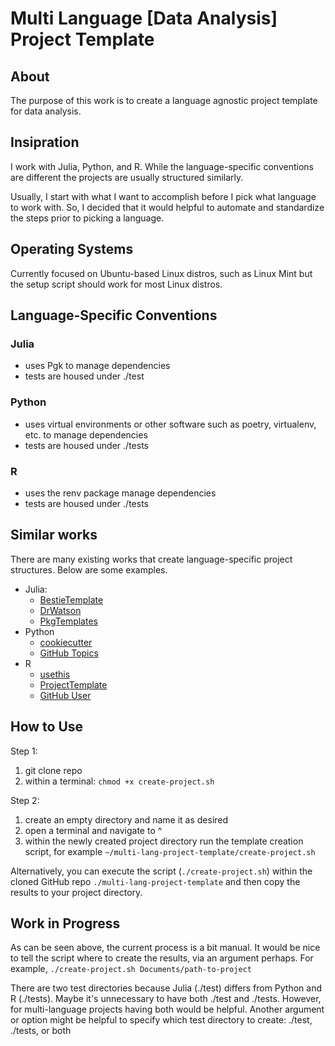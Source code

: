 # Multi Language [Data Analysis] Project Template

## About

The purpose of this work is to create a language agnostic project template for data analysis.

## Insipration

I work with Julia, Python, and R.
While the language-specific conventions are different the projects are usually structured similarly.

Usually, I start with what I want to accomplish before I pick what language to work with.
So, I decided that it would helpful to automate and standardize the steps prior to picking a language.

## Operating Systems

Currently focused on Ubuntu-based Linux distros, such as Linux Mint but the setup script should work for most Linux distros.

## Language-Specific Conventions

### Julia

- uses Pgk to manage dependencies
- tests are housed under ./test

### Python

- uses virtual environments or other software such as poetry, virtualenv, etc. to manage dependencies
- tests are housed under ./tests

### R

- uses the renv package manage dependencies
- tests are housed under ./tests

## Similar works

There are many existing works that create language-specific project structures.
Below are some examples.

- Julia:
    - [BestieTemplate](https://github.com/abelsiqueira/BestieTemplate.jl)
    - [DrWatson](https://github.com/JuliaDynamics/DrWatson.jl)
    - [PkgTemplates](https://github.com/JuliaCI/PkgTemplates.jl)
- Python
    - [cookiecutter](https://cookiecutter.readthedocs.io/en/stable/)
    - [GitHub Topics](https://github.com/topics/python-project-template)
- R
    - [usethis](https://usethis.r-lib.org/)
    - [ProjectTemplate](https://github.com/KentonWhite/ProjectTemplate?tab=readme-ov-file)
    - [GitHub User](https://github.com/Pakillo/template)

## How to Use

Step 1:

1. git clone repo
2. within a terminal: `chmod +x create-project.sh`

Step 2:
1. create an empty directory and name it as desired
2. open a terminal and navigate to ^
3. within the newly created project directory run the template creation script, for example `~/multi-lang-project-template/create-project.sh`

Alternatively, you can execute the script (`./create-project.sh`) within the cloned GitHub repo `./multi-lang-project-template` and then copy the results to your project directory.

## Work in Progress

As can be seen above, the current process is a bit manual.
It would be nice to tell the script where to create the results, via an argument perhaps.
For example, `./create-project.sh Documents/path-to-project`

There are two test directories because Julia (./test) differs from Python and R (./tests).
Maybe it's unnecessary to have both ./test and ./tests.
However, for multi-language projects having both would be helpful.
Another argument or option might be helpful to specify which test directory to create: ./test, ./tests, or both

